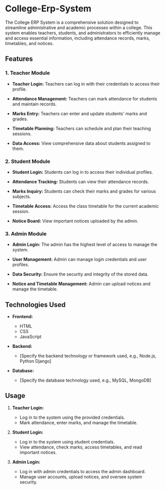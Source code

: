 # College-Erp-System
The College ERP System is a comprehensive solution designed to streamline administrative and academic processes within a college. This system enables teachers, students, and administrators to efficiently manage and access essential information, including attendance records, marks, timetables, and notices.

## Features

### 1. Teacher Module

- **Teacher Login:** Teachers can log in with their credentials to access their profile.
  
- **Attendance Management:** Teachers can mark attendance for students and maintain records.

- **Marks Entry:** Teachers can enter and update students' marks and grades.

- **Timetable Planning:** Teachers can schedule and plan their teaching sessions.

- **Data Access:** View comprehensive data about students assigned to them.

### 2. Student Module

- **Student Login:** Students can log in to access their individual profiles.

- **Attendance Tracking:** Students can view their attendance records.

- **Marks Inquiry:** Students can check their marks and grades for various subjects.

- **Timetable Access:** Access the class timetable for the current academic session.

- **Notice Board:** View important notices uploaded by the admin.

### 3. Admin Module

- **Admin Login:** The admin has the highest level of access to manage the system.

- **User Management:** Admin can manage login credentials and user profiles.

- **Data Security:** Ensure the security and integrity of the stored data.

- **Notice and Timetable Management:** Admin can upload notices and manage the timetable.

## Technologies Used

- **Frontend:**
  - HTML
  - CSS
  - JavaScript
  
- **Backend:**
  - [Specify the backend technology or framework used, e.g., Node.js, Python Django]

- **Database:**
  - [Specify the database technology used, e.g., MySQL, MongoDB]

## Usage

1. **Teacher Login:**
   - Log in to the system using the provided credentials.
   - Mark attendance, enter marks, and manage the timetable.

2. **Student Login:**
   - Log in to the system using student credentials.
   - View attendance, check marks, access timetables, and read important notices.

3. **Admin Login:**
   - Log in with admin credentials to access the admin dashboard.
   - Manage user accounts, upload notices, and oversee system security.

